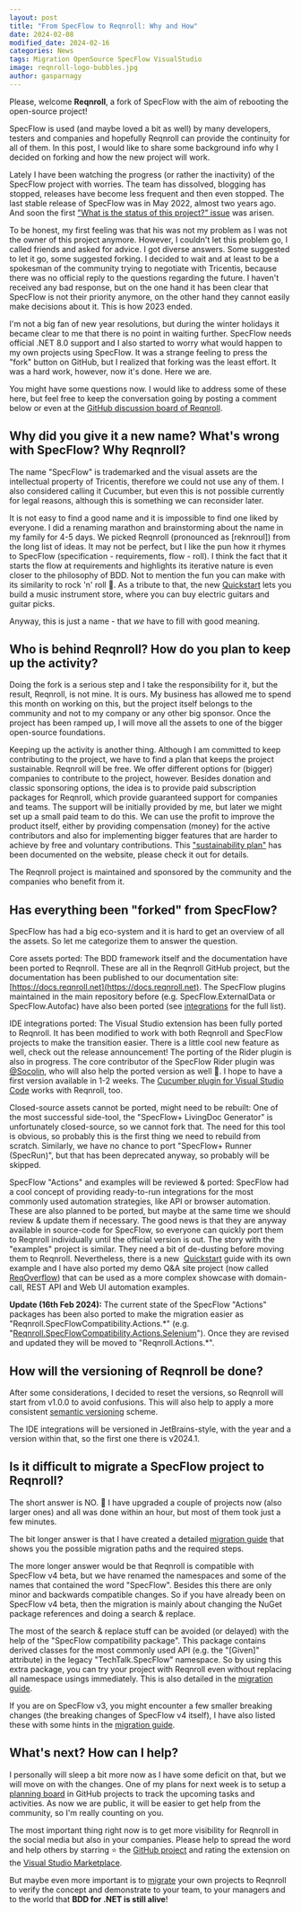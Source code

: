 ```yaml
---
layout: post
title: "From SpecFlow to Reqnroll: Why and How"
date: 2024-02-08
modified_date: 2024-02-16
categories: News
tags: Migration OpenSource SpecFlow VisualStudio
image: reqnroll-logo-bubbles.jpg
author: gasparnagy
---
```


Please, welcome **Reqnroll**, a fork of SpecFlow with the aim of rebooting the open-source project!

<!--more-->

SpecFlow is used (and maybe loved a bit as well) by many developers, testers and companies and hopefully Reqnroll can provide the continuity for all of them. In this post, I would like to share some background info why I decided on forking and how the new project will work.

Lately I have been watching the progress (or rather the inactivity) of the SpecFlow project with worries. The team has dissolved, blogging has stopped, releases have become less frequent and then even stopped. The last stable release of SpecFlow was in May 2022, almost two years ago. And soon the first ["What is the status of this project?" issue](https://github.com/SpecFlowOSS/SpecFlow/issues/2719) was arisen.

To be honest, my first feeling was that his was not my problem as I was not the owner of this project anymore. However, I couldn't let this problem go, I called friends and asked for advice. I got diverse answers. Some suggested to let it go, some suggested forking. I decided to wait and at least to be a spokesman of the community trying to negotiate with Tricentis, because there was no official reply to the questions regarding the future. I haven't received any bad response, but on the one hand it has been clear that SpecFlow is not their priority anymore, on the other hand they cannot easily make decisions about it. This is how 2023 ended.

I'm not a big fan of new year resolutions, but during the winter holidays it became clear to me that there is no point in waiting further. SpecFlow needs official .NET 8.0 support and I also started to worry what would happen to my own projects using SpecFlow. It was a strange feeling to press the "fork" button on GitHub, but I realized that forking was the least effort. It was a hard work, however, now it's done. Here we are.

You might have some questions now. I would like to address some of these here, but feel free to keep the conversation going by posting a comment below or even at the [GitHub discussion board of Reqnroll](https://go.reqnroll.net/discussions).

## Why did you give it a new name? What's wrong with SpecFlow? Why Reqnroll?

The name "SpecFlow" is trademarked and the visual assets are the intellectual property of Tricentis, therefore we could not use any of them. I also considered calling it Cucumber, but even this is not possible currently for legal reasons, although this is something we can reconsider later.

It is not easy to find a good name and it is impossible to find one liked by everyone. I did a renaming marathon and brainstorming about the name in my family for 4-5 days. We picked Reqnroll (pronounced as \[reknroʊl\]) from the long list of ideas. It may not be perfect, but I like the pun how it rhymes to SpecFlow (specification - requirements, flow - roll). I think the fact that it starts the flow at requirements and highlights its iterative nature is even closer to the philosophy of BDD. Not to mention the fun you can make with its similarity to rock 'n' roll 🤘. As a tribute to that, the new [Quickstart](https://go.reqnroll.net/quickstart) lets you build a music instrument store, where you can buy electric guitars and guitar picks.

Anyway, this is just a name - that _we_ have to fill with good meaning.

## Who is behind Reqnroll? How do you plan to keep up the activity?

Doing the fork is a serious step and I take the responsibility for it, but the result, Reqnroll, is not mine. It is ours. My business has allowed me to spend this month on working on this, but the project itself belongs to the community and not to my company or any other big sponsor. Once the project has been ramped up, I will move all the assets to one of the bigger open-source foundations.

Keeping up the activity is another thing. Although I am committed to keep contributing to the project, we have to find a plan that keeps the project sustainable. Reqnroll will be free. We offer different options for (bigger) companies to contribute to the project, however. Besides donation and classic sponsoring options, the idea is to provide paid subscription packages for Reqnroll, which provide guaranteed support for companies and teams. The support will be initially provided by me, but later we might set up a small paid team to do this. We can use the profit to improve the product itself, either by providing compensation (money) for the active contributors and also for implementing bigger features that are harder to achieve by free and voluntary contributions. This ["sustainability plan"](https://go.reqnroll.net/sustainability) has been documented on the website, please check it out for details.

The Reqnroll project is maintained and sponsored by the community and the companies who benefit from it.

## Has everything been "forked" from SpecFlow?

SpecFlow has had a big eco-system and it is hard to get an overview of all the assets. So let me categorize them to answer the question.

Core assets ported: The BDD framework itself and the documentation have been ported to Reqnroll. These are all in the Reqnroll GitHub project, but the documentation has been published to our documentation site: [https://docs.reqnroll.net](https://docs.reqnroll.net). The SpecFlow plugins maintained in the main repository before (e.g. SpecFlow.ExternalData or SpecFlow.Autofac) have also been ported (see [integrations](https://go.reqnroll.net/doc-integrations) for the full list).

IDE integrations ported: The Visual Studio extension has been fully ported to Reqnroll. It has been modified to work with both Reqnroll and SpecFlow projects to make the transition easier. There is a little cool new feature as well, check out the release announcement! The porting of the Rider plugin is also in progress. The core contributor of the SpecFlow Rider plugin was [@Socolin](https://github.com/Socolin), who will also help the ported version as well 🙏. I hope to have a first version available in 1-2 weeks. The [Cucumber plugin for Visual Studio Code](https://marketplace.visualstudio.com/items?itemName=CucumberOpen.cucumber-official) works with Reqnroll, too.

Closed-source assets cannot be ported, might need to be rebuilt: One of the most successful side-tool, the "SpecFlow+ LivingDoc Generator" is unfortunately closed-source, so we cannot fork that. The need for this tool is obvious, so probably this is the first thing we need to rebuild from scratch. Similarly, we have no chance to port "SpecFlow+ Runner (SpecRun)", but that has been deprecated anyway, so probably will be skipped.

SpecFlow "Actions" and examples will be reviewed & ported: SpecFlow had a cool concept of providing ready-to-run integrations for the most commonly used automation strategies, like API or browser automation. These are also planned to be ported, but maybe at the same time we should review & update them if necessary. The good news is that they are anyway available in source-code for SpecFlow, so everyone can quickly port them to Reqnroll individually until the official version is out. The story with the "examples" project is similar. They need a bit of de-dusting before moving them to Reqnroll. Nevertheless, there is a new  [Quickstart](https://go.reqnroll.net/quickstart) guide with its own example and I have also ported my demo Q&A site project (now called [ReqOverflow](https://github.com/reqnroll/Sample-ReqOverflow)) that can be used as a more complex showcase with domain-call, REST API and Web UI automation examples.

**Update (16th Feb 2024):** The current state of the SpecFlow "Actions" packages has been also ported to make the migration easier as "Reqnroll.SpecFlowCompatibility.Actions.\*" (e.g. "[Reqnroll.SpecFlowCompatibility.Actions.Selenium](https://www.nuget.org/packages/Reqnroll.SpecFlowCompatibility.Actions.Selenium)"). Once they are revised and updated they will be moved to "Reqnroll.Actions.\*".

## How will the versioning of Reqnroll be done?

After some considerations, I decided to reset the versions, so Reqnroll will start from v1.0.0 to avoid confusions. This will also help to apply a more consistent [semantic versioning](https://semver.org/) scheme.

The IDE integrations will be versioned in JetBrains-style, with the year and a version within that, so the first one there is v2024.1.

## Is it difficult to migrate a SpecFlow project to Reqnroll?

The short answer is NO. 🙂 I have upgraded a couple of projects now (also larger ones) and all was done within an hour, but most of them took just a few minutes.

The bit longer answer is that I have created a detailed [migration guide](https://go.reqnroll.net/guide-migrating-from-specflow) that shows you the possible migration paths and the required steps.

The more longer answer would be that Reqnroll is compatible with SpecFlow v4 beta, but we have renamed the namespaces and some of the names that contained the word "SpecFlow". Besides this there are only minor and backwards compatible changes. So if you have already been on SpecFlow v4 beta, then the migration is mainly about changing the NuGet package references and doing a search & replace.

The most of the search & replace stuff can be avoided (or delayed) with the help of the "SpecFlow compatibility package". This package contains derived classes for the most commonly used API (e.g. the "\[Given\]" attribute) in the legacy "TechTalk.SpecFlow" namespace. So by using this extra package, you can try your project with Reqnroll even without replacing all namespace usings immediately. This is also detailed in the [migration guide](https://go.reqnroll.net/guide-migrating-from-specflow).

If you are on SpecFlow v3, you might encounter a few smaller breaking changes (the breaking changes of SpecFlow v4 itself), I have also listed these with some hints in the [migration guide](https://go.reqnroll.net/guide-migrating-from-specflow).

## What's next? How can I help?

I personally will sleep a bit more now as I have some deficit on that, but we will move on with the changes. One of my plans for next week is to setup a [planning board](https://go.reqnroll.net/planning-board) in GitHub projects to track the upcoming tasks and activities. As now we are public, it will be easier to get help from the community, so I'm really counting on you.

The most important thing right now is to get more visibility for Reqnroll in the social media but also in your companies. Please help to spread the word and help others by starring ⭐ the [GitHub project](https://github.com/reqnroll/Reqnroll) and rating the extension on the [Visual Studio Marketplace](https://go.reqnroll.net/vs2022-extension).

But maybe even more important is to [migrate](https://go.reqnroll.net/guide-migrating-from-specflow) your own projects to Reqnroll to verify the concept and demonstrate to your team, to your managers and to the world that **BDD for .NET is still alive**!